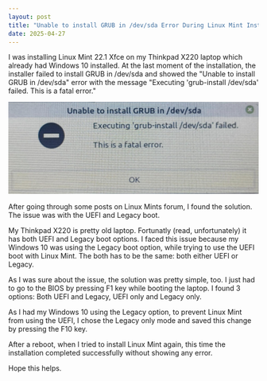 ```yaml
---
layout: post
title: "Unable to install GRUB in /dev/sda Error During Linux Mint Installation"
date: 2025-04-27
---
```


I was installing Linux Mint 22.1 Xfce on my Thinkpad X220 laptop which already had Windows 10 installed. At the last moment of the installation, the installer failed to install GRUB in /dev/sda and showed the "Unable to install GRUB in /dev/sda" error with the message "Executing 'grub-install /dev/sda' failed. This is a fatal error."

![GRUB Error Message](/assets/images/2025-04-27-unable-to-install-grub/grub-error.JPEG 'Unable to install GRUB error message')

After going through some posts on Linux Mints forum, I found the solution. The issue was with the UEFI and Legacy boot. 

My Thinkpad X220 is pretty old laptop. Fortunatly (read, unfortunately) it has both UEFI and Legacy boot options. I faced this issue because my Windows 10 was using the Legacy boot option, while trying to use the UEFI boot with Linux Mint. The both has to be the same: both either UEFI or Legacy. 

As I was sure about the issue, the solution was pretty simple, too. I just had to go to the BIOS by pressing F1 key while booting the laptop. I found 3 options: Both UEFI and Legacy, UEFI only and Legacy only. 

As I had my Windows 10 using the Legacy option, to prevent Linux Mint from using the UEFI, I chose the Legacy only mode and saved this change by pressing the F10 key.

After a reboot, when I tried to install Linux Mint again, this time the installation completed successfully without showing any error.

Hope this helps.